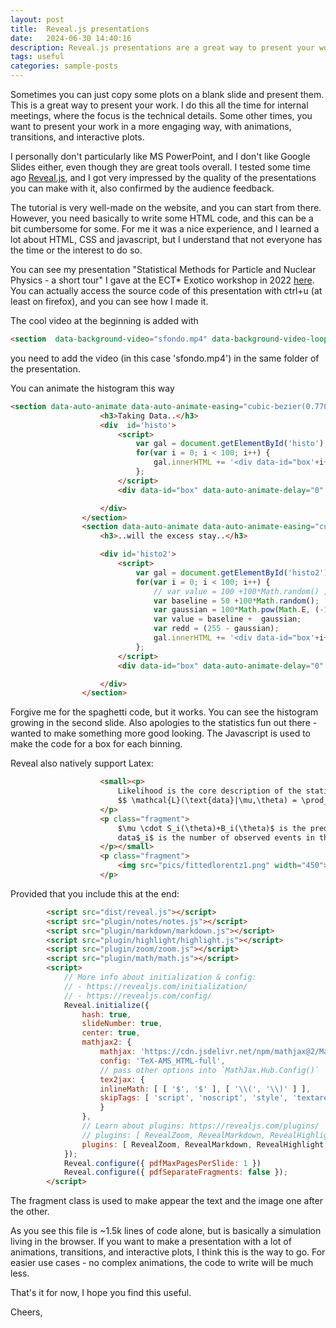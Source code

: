 ```yaml
---
layout: post
title:  Reveal.js presentations
date:   2024-06-30 14:40:16
description: Reveal.js presentations are a great way to present your work
tags: useful
categories: sample-posts
---
```


Sometimes you can just copy some plots on a blank slide and present them. This is a great way to present your work.
I do this all the time for internal meetings, where the focus is the technical details.
Some other times, you want to present your work in a more engaging way, with animations, transitions, and interactive plots.

I personally don't particularly like MS PowerPoint, and I don't like Google Slides either, even though they are great tools overall. 
I tested some time ago [Reveal.js](https://revealjs.com/), and I got very impressed by the quality of the presentations you can make with it, also confirmed by the audience feedback.

The tutorial is very well-made on the website, and you can start from there.
However, you need basically to write some HTML code, and this can be a bit cumbersome for some.
For me it was a nice experience, and I learned a lot about HTML, CSS and javascript, but I understand that not everyone has the time or the interest to do so.

You can see my presentation "Statistical Methods for Particle and Nuclear Physics - a short tour" I gave at the ECT* Exotico workshop in 2022 [here](http://www.lnf.infn.it/~fnapolit/presentations/reveal.js-master/index.html).
You can actually access the source code of this presentation with ctrl+u (at least on firefox), and you can see how I made it.

The cool video at the beginning is added with
```html
<section  data-background-video="sfondo.mp4" data-background-video-loop data-background-video-muted data-background-opacity="0.2">
```
you need to add the video (in this case 'sfondo.mp4') in the same folder of the presentation.

You can animate the histogram this way
```html
<section data-auto-animate data-auto-animate-easing="cubic-bezier(0.770, 0.000, 0.175, 1.000)">
                    <h3>Taking Data..</h3>
                    <div  id='histo'>
                        <script>
                            var gal = document.getElementById('histo');
                            for(var i = 0; i < 100; i++) {
                                gal.innerHTML += '<div data-id="box'+i+'" data-auto-animate-delay="0" style="background: white; position: absolute; width: 15px; height: 10px; margin: 10px; left:'+i*10+'px; bottom:-500px;"></div>';
                            };
                        </script>
                        <div data-id="box" data-auto-animate-delay="0" style="background: black; position: absolute; width: 1050px; height: 3px; margin: 10px; left:0px; bottom:-502px;"></div>

                    </div>
                </section>
                <section data-auto-animate data-auto-animate-easing="cubic-bezier(0.770, 0.000, 0.175, 1.000)">
                    <h3>..will the excess stay..</h3>

                    <div id='histo2'>
                        <script>
                            var gal = document.getElementById('histo2');
                            for(var i = 0; i < 100; i++) {
                                // var value = 100 +100*Math.random() ;
                                var baseline = 50 +100*Math.random();
                                var gaussian = 100*Math.pow(Math.E, (-1*Math.pow(i-70, 2))/(2*10*10)); 
                                var value = baseline +  gaussian;
                                var redd = (255 - gaussian);
                                gal.innerHTML += '<div data-id="box'+i+'" data-auto-animate-delay="'+i/40+'" style="background: rgb(255,'+ redd +','+redd+') ;position: absolute; width: 15px; height: '+value+'px; margin: 10px; left:'+i*10+'px; bottom:-500px;"></div>';
                            };
                        </script>
                        <div data-id="box" data-auto-animate-delay="0" style="background: black; position: absolute; width: 1050px; height: 3px; margin: 10px; left:0px; bottom:-502px;"></div>

                    </div>
                </section>
```
Forgive me for the spaghetti code, but it works. You can see the histogram growing in the second slide.
Also apologies to the statistics fun out there - wanted to make something more good looking.
The Javascript is used to make the code for a box for each binning.

Reveal also natively support Latex:
```html
                    <small><p>
                        Likelihood is the core description of the statistical processes <br>
                        $$ \mathcal{L}(\text{data}|\mu,\theta) = \prod_{i \in bins} \mathcal{P}(\text{data}_i | \mu \cdot S_i(\theta)+B_i(\theta)) $$
                    </p>
                    <p class="fragment">
                        $\mu \cdot S_i(\theta)+B_i(\theta)$ is the prediction of the events in the bin $i$ <br>
                        data$_i$ is the number of observed events in the bin $i$
                    </p></small>
                    <p class="fragment">
                        <img src="pics/fittedlorentz1.png" width="450">
                    </p>
```
Provided that you include this at the end:
```html
		<script src="dist/reveal.js"></script>
		<script src="plugin/notes/notes.js"></script>
		<script src="plugin/markdown/markdown.js"></script>
		<script src="plugin/highlight/highlight.js"></script>
        <script src="plugin/zoom/zoom.js"></script>
        <script src="plugin/math/math.js"></script>
		<script>
			// More info about initialization & config:
			// - https://revealjs.com/initialization/
			// - https://revealjs.com/config/
			Reveal.initialize({
				hash: true,
                slideNumber: true,
                center: true,
                mathjax2: {
                    mathjax: 'https://cdn.jsdelivr.net/npm/mathjax@2/MathJax.js',
                    config: 'TeX-AMS_HTML-full',
                    // pass other options into `MathJax.Hub.Config()`
                    tex2jax: {
                    inlineMath: [ [ '$', '$' ], [ '\\(', '\\)' ] ],
                    skipTags: [ 'script', 'noscript', 'style', 'textarea', 'pre' ]
                    }
                },
				// Learn about plugins: https://revealjs.com/plugins/
                // plugins: [ RevealZoom, RevealMarkdown, RevealHighlight, RevealNotes, RevealMath.KaTeX ]
				plugins: [ RevealZoom, RevealMarkdown, RevealHighlight, RevealNotes, RevealMath.MathJax2 ]
			});
            Reveal.configure({ pdfMaxPagesPerSlide: 1 })
            Reveal.configure({ pdfSeparateFragments: false });
		</script>
```
The fragment class is used to make appear the text and the image one after the other.

As you see this file is ~1.5k lines of code alone, but is basically a simulation living in the browser.
If you want to make a presentation with a lot of animations, transitions, and interactive plots, I think this is the way to go.
For easier use cases - no complex animations, the code to write will be much less.

That's it for now, I hope you find this useful.

Cheers,
